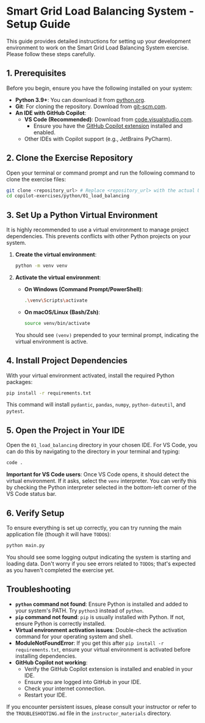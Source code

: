 # Smart Grid Load Balancing System - Setup Guide

This guide provides detailed instructions for setting up your development environment to work on the Smart Grid Load Balancing System exercise. Please follow these steps carefully.

## 1. Prerequisites

Before you begin, ensure you have the following installed on your system:

-   **Python 3.9+**: You can download it from [python.org](https://www.python.org/downloads/).
-   **Git**: For cloning the repository. Download from [git-scm.com](https://git-scm.com/downloads).
-   **An IDE with GitHub Copilot**: 
    -   **VS Code (Recommended)**: Download from [code.visualstudio.com](https://code.visualstudio.com/).
        -   Ensure you have the [GitHub Copilot extension](https://marketplace.visualstudio.com/items?itemName=GitHub.copilot) installed and enabled.
    -   Other IDEs with Copilot support (e.g., JetBrains PyCharm).

## 2. Clone the Exercise Repository

Open your terminal or command prompt and run the following command to clone the exercise files:

```bash
git clone <repository_url> # Replace <repository_url> with the actual URL
cd copilot-exercises/python/01_load_balancing
```

## 3. Set Up a Python Virtual Environment

It is highly recommended to use a virtual environment to manage project dependencies. This prevents conflicts with other Python projects on your system.

1.  **Create the virtual environment**:
    ```bash
    python -m venv venv
    ```

2.  **Activate the virtual environment**:
    -   **On Windows (Command Prompt/PowerShell)**:
        ```bash
        .\venv\Scripts\activate
        ```
    -   **On macOS/Linux (Bash/Zsh)**:
        ```bash
        source venv/bin/activate
        ```
    You should see `(venv)` prepended to your terminal prompt, indicating the virtual environment is active.

## 4. Install Project Dependencies

With your virtual environment activated, install the required Python packages:

```bash
pip install -r requirements.txt
```

This command will install `pydantic`, `pandas`, `numpy`, `python-dateutil`, and `pytest`.

## 5. Open the Project in Your IDE

Open the `01_load_balancing` directory in your chosen IDE. For VS Code, you can do this by navigating to the directory in your terminal and typing:

```bash
code .
```

**Important for VS Code users**: Once VS Code opens, it should detect the virtual environment. If it asks, select the `venv` interpreter. You can verify this by checking the Python interpreter selected in the bottom-left corner of the VS Code status bar.

## 6. Verify Setup

To ensure everything is set up correctly, you can try running the main application file (though it will have `TODO`s):

```bash
python main.py
```

You should see some logging output indicating the system is starting and loading data. Don't worry if you see errors related to `TODO`s; that's expected as you haven't completed the exercise yet.

## Troubleshooting

-   **`python` command not found**: Ensure Python is installed and added to your system's PATH. Try `python3` instead of `python`.
-   **`pip` command not found**: `pip` is usually installed with Python. If not, ensure Python is correctly installed.
-   **Virtual environment activation issues**: Double-check the activation command for your operating system and shell.
-   **ModuleNotFoundError**: If you get this after `pip install -r requirements.txt`, ensure your virtual environment is activated before installing dependencies.
-   **GitHub Copilot not working**: 
    -   Verify the GitHub Copilot extension is installed and enabled in your IDE.
    -   Ensure you are logged into GitHub in your IDE.
    -   Check your internet connection.
    -   Restart your IDE.

If you encounter persistent issues, please consult your instructor or refer to the `TROUBLESHOOTING.md` file in the `instructor_materials` directory.
